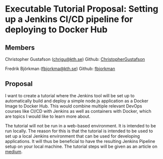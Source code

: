 # Executable Tutorial Proposal: Setting up a Jenkins CI/CD pipeline for deploying to Docker Hub

## Members

Christopher Gustafson (chrigu@kth.se)
Github: [ChristopherGustafson](https://github.com/ChristopherGustafson)

Fredrik Björkman (fbjorkma@kth.se)
Github: [fbjorkman](https://github.com/fbjorkman)

## Proposal

I want to create a tutorial where the Jenkins tool will be set up to automatically build and deploy a simple node.js application as a Docker Image to Docker Hub. This would combine multiple relevant DevOps courses like CI/CD with Jenkins as well as containers with Docker, which are topics I would like to learn more about.

The tutorial will not be run in a web-based environment. It is intended to be run locally. The reason for this is that the tutorial is intended to be used to set up a local Jenkins environment that can be used for developing applications. It will thus be beneficial to have the resulting Jenkins Pipeline setup on your local machine. The tutorial steps will be given as an article on [medium](medium.com).

